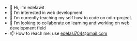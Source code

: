 - 👋 Hi, I’m edelawit
- 👀 I’m interested in web development
- 🌱 I’m currently teaching my self how to code on odin-project.
- 💞️ I’m looking to collaborate on learning and working on web development field
- 📫 How to reach me: use edelasi704@gmail.com

<!---
edel-1/edel-1 is a ✨ special ✨ repository because its `README.md` (this file) appears on your GitHub profile.
You can click the Preview link to take a look at your changes.
--->
